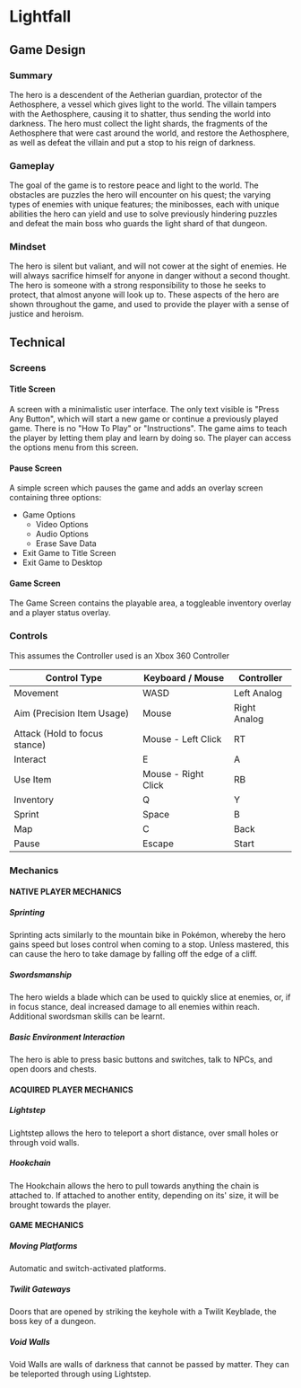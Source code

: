# Lightfall

## Game Design

### Summary

The hero is a descendent of the Aetherian guardian, protector of the Aethosphere, a vessel which gives light to the world.  The villain tampers with the Aethosphere, causing it to shatter, thus sending the world into darkness.  The hero must collect the light shards, the fragments of the Aethosphere that were cast around the world, and restore the Aethosphere, as well as defeat the villain and put a stop to his reign of darkness.

### Gameplay

The goal of the game is to restore peace and light to the world.  The obstacles are puzzles the hero will encounter on his quest; the varying types of enemies with unique features; the minibosses, each with unique abilities the hero can yield and use to solve previously hindering puzzles and defeat the main boss who guards the light shard of that dungeon.

### Mindset

The hero is silent but valiant, and will not cower at the sight of enemies.  He will always sacrifice himself for anyone in danger without a second thought.  The hero is someone with a strong responsibility to those he seeks to protect, that almost anyone will look up to.  These aspects of the hero are shown throughout the game, and used to provide the player with a sense of justice and heroism.

## Technical

### Screens

#### Title Screen
A screen with a minimalistic user interface. The only text visible is "Press Any Button", which will start a new game or continue a previously played game. There is no "How To Play" or "Instructions". The game aims to teach the player by letting them play and learn by doing so. The player can access the options menu from this screen.

#### Pause Screen
A simple screen which pauses the game and adds an overlay screen containing three options:
  - Game Options
    * Video Options
    * Audio Options
    * Erase Save Data
  - Exit Game to Title Screen
  - Exit Game to Desktop

#### Game Screen
The Game Screen contains the playable area, a toggleable inventory overlay and a player status overlay.

### Controls

This assumes the Controller used is an Xbox 360 Controller

| Control Type                  | Keyboard / Mouse    | Controller   |
|-------------------------------|---------------------|--------------|
| Movement                      | WASD                | Left Analog  |
| Aim (Precision Item Usage)    | Mouse               | Right Analog |
| Attack (Hold to focus stance) | Mouse - Left Click  | RT           |
| Interact                      | E                   | A            |
| Use Item                      | Mouse - Right Click | RB           |
| Inventory                     | Q                   | Y            |
| Sprint                        | Space               | B            |
| Map                           | C                   | Back         |
| Pause                         | Escape              | Start        |


### Mechanics

#### NATIVE PLAYER MECHANICS

##### Sprinting
Sprinting acts similarly to the mountain bike in Pokémon, whereby the hero gains speed but loses control when coming to a stop. Unless mastered, this can cause the hero to take damage by falling off the edge of a cliff.

##### Swordsmanship
The hero wields a blade which can be used to quickly slice at enemies, or, if in focus stance, deal increased damage to all enemies within reach. Additional swordsman skills can be learnt.

##### Basic Environment Interaction
The hero is able to press basic buttons and switches, talk to NPCs, and open doors and chests.

#### ACQUIRED PLAYER MECHANICS

##### Lightstep
Lightstep allows the hero to teleport a short distance, over small holes or through void walls.

##### Hookchain
The Hookchain allows the hero to pull towards anything the chain is attached to. If attached to another entity, depending on its' size, it will be brought towards the player.

#### GAME MECHANICS

##### Moving Platforms
Automatic and switch-activated platforms.

##### Twilit Gateways
Doors that are opened by striking the keyhole with a Twilit Keyblade, the boss key of a dungeon.

##### Void Walls
Void Walls are walls of darkness that cannot be passed by matter. They can be teleported through using Lightstep.
